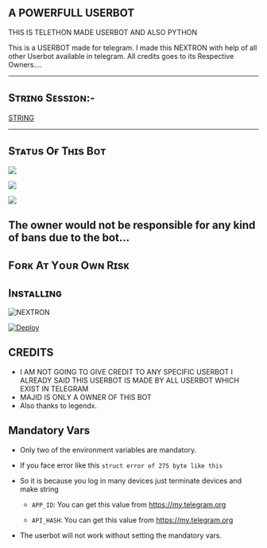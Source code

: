 ## A POWERFULL USERBOT 
THIS IS TELETHON MADE USERBOT AND ALSO PYTHON

This is a USERBOT made for telegram. I made this NEXTRON with help of all other Userbot available in telegram. All credits goes to its Respective Owners....

------------------------------------------------

## Sᴛʀɪɴɢ Sᴇssɪᴏɴ:-

[STRING](https://replit.com/@legendx22/ULTRA-X)

-------------------------------------------------

## Sᴛᴀᴛᴜs Oғ Tʜɪs Bᴏᴛ
<p align="left"><a href="https://github.com/majid-nex/nextron-bot/network/members"><img src="https://img.shields.io/github/forks/majid-nex/nextron-bot?label=Forks&logoColor=pink&style=social"></a><p align="left"><a href="https://github.com/majid-nex/nextron-bot/stargazers"><img src="https://img.shields.io/github/stars/majid-nex/nextron-bot?logoColor=red&style=social"></a><p align="left"><a href="https://github.com/majid-nex/nextron-bot"><img src="https://img.shields.io/github/last-commit/majid-nex/nextron-bot?style=plastic"></a>

## The owner would not be responsible for any kind of bans due to the bot...
## Fᴏʀᴋ Aᴛ Yᴏᴜʀ Oᴡɴ Rɪsᴋ
## Iɴsᴛᴀʟʟɪɴɢ

![NEXTRON](https://telegra.ph/file/ada158c12209658274f0d.jpg)

 [![Deploy](https://www.herokucdn.com/deploy/button.svg)](https://heroku.com/deploy?template=https://github.com/majid-nex/NEXTRONBOT.git)


## CREDITS

 -  I AM NOT GOING TO GIVE CREDIT TO ANY SPECIFIC USERBOT I ALREADY SAID THIS USERBOT IS MADE BY ALL USERBOT WHICH EXIST IN TELEGRAM
 -  MAJID IS ONLY A OWNER OF THIS BOT
 - Also thanks to legendx. 
## Mandatory Vars

- Only two of the environment variables are mandatory.

- If you face error like this `struct error of 275 byte like this` 
- So it is because you log in many devices just terminate devices and make string

    - `APP_ID`:   You can get this value from https://my.telegram.org

    - `API_HASH`:   You can get this value from https://my.telegram.org

- The userbot will not work without setting the mandatory vars.

